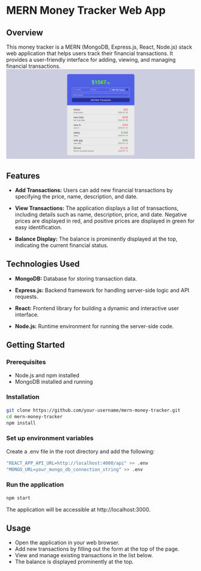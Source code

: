 # MERN Money Tracker Web App

## Overview

This money tracker is a MERN (MongoDB, Express.js, React, Node.js) stack web application that helps users track their financial transactions. It provides a user-friendly interface for adding, viewing, and managing financial transactions.
![Money Tracker Preview](preview1.png)

## Features

- **Add Transactions:** Users can add new financial transactions by specifying the price, name, description, and date.

- **View Transactions:** The application displays a list of transactions, including details such as name, description, price, and date. Negative prices are displayed in red, and positive prices are displayed in green for easy identification.

- **Balance Display:** The balance is prominently displayed at the top, indicating the current financial status.

## Technologies Used

- **MongoDB:** Database for storing transaction data.

- **Express.js:** Backend framework for handling server-side logic and API requests.

- **React:** Frontend library for building a dynamic and interactive user interface.

- **Node.js:** Runtime environment for running the server-side code.

## Getting Started

### Prerequisites

- Node.js and npm installed
- MongoDB installed and running

### Installation

```bash
git clone https://github.com/your-username/mern-money-tracker.git
cd mern-money-tracker
npm install
```

### Set up environment variables

Create a .env file in the root directory and add the following:

```bash
"REACT_APP_API_URL=http://localhost:4000/api" >> .env
"MONGO_URL=your_mongo_db_connection_string" >> .env
```

### Run the application

```bash
npm start
```

The application will be accessible at http://localhost:3000.

## Usage

- Open the application in your web browser.
- Add new transactions by filling out the form at the top of the page.
- View and manage existing transactions in the list below.
- The balance is displayed prominently at the top.
